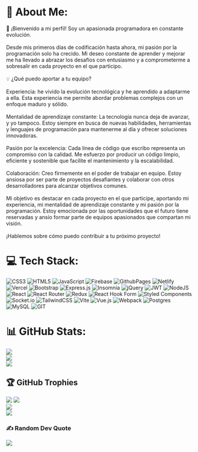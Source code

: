 # 💫 About Me:
🚀 ¡Bienvenido a mi perfil! Soy un apasionada programadora en constante evolución.<br><br>Desde mis primeros días de codificación hasta ahora, mi pasión por la programación solo ha crecido. Mi deseo constante de aprender y mejorar me ha llevado a abrazar los desafíos con entusiasmo y a comprometerme a sobresalir en cada proyecto en el que participo.<br><br>💡 ¿Qué puedo aportar a tu equipo?<br><br>Experiencia: he vivido la evolución tecnológica y he aprendido a adaptarme a ella. Esta experiencia me permite abordar problemas complejos con un enfoque maduro y sólido.<br><br>Mentalidad de aprendizaje constante: La tecnología nunca deja de avanzar, y yo tampoco. Estoy siempre en busca de nuevas habilidades, herramientas y lenguajes de programación para mantenerme al día y ofrecer soluciones innovadoras.<br><br>Pasión por la excelencia: Cada línea de código que escribo representa un compromiso con la calidad. Me esfuerzo por producir un código limpio, eficiente y sostenible que facilite el mantenimiento y la escalabilidad.<br><br>Colaboración: Creo firmemente en el poder de trabajar en equipo. Estoy ansiosa por ser parte de proyectos desafiantes y colaborar con otros desarrolladores para alcanzar objetivos comunes.<br><br>Mi objetivo es destacar en cada proyecto en el que participe, aportando mi experiencia, mi mentalidad de aprendizaje constante y mi pasión por la programación. Estoy emocionada por las oportunidades que el futuro tiene reservadas y ansío formar parte de equipos apasionados que compartan mi visión.<br><br>¡Hablemos sobre cómo puedo contribuir a tu próximo proyecto!


# 💻 Tech Stack:
![CSS3](https://img.shields.io/badge/css3-%231572B6.svg?style=for-the-badge&logo=css3&logoColor=white) ![HTML5](https://img.shields.io/badge/html5-%23E34F26.svg?style=for-the-badge&logo=html5&logoColor=white) ![JavaScript](https://img.shields.io/badge/javascript-%23323330.svg?style=for-the-badge&logo=javascript&logoColor=%23F7DF1E) ![Firebase](https://img.shields.io/badge/firebase-%23039BE5.svg?style=for-the-badge&logo=firebase) ![GithubPages](https://img.shields.io/badge/github%20pages-121013?style=for-the-badge&logo=github&logoColor=white) ![Netlify](https://img.shields.io/badge/netlify-%23000000.svg?style=for-the-badge&logo=netlify&logoColor=#00C7B7) ![Vercel](https://img.shields.io/badge/vercel-%23000000.svg?style=for-the-badge&logo=vercel&logoColor=white) ![Bootstrap](https://img.shields.io/badge/bootstrap-%238511FA.svg?style=for-the-badge&logo=bootstrap&logoColor=white) ![Express.js](https://img.shields.io/badge/express.js-%23404d59.svg?style=for-the-badge&logo=express&logoColor=%2361DAFB) ![Insomnia](https://img.shields.io/badge/Insomnia-black?style=for-the-badge&logo=insomnia&logoColor=5849BE) ![jQuery](https://img.shields.io/badge/jquery-%230769AD.svg?style=for-the-badge&logo=jquery&logoColor=white) ![JWT](https://img.shields.io/badge/JWT-black?style=for-the-badge&logo=JSON%20web%20tokens) ![NodeJS](https://img.shields.io/badge/node.js-6DA55F?style=for-the-badge&logo=node.js&logoColor=white) ![React](https://img.shields.io/badge/react-%2320232a.svg?style=for-the-badge&logo=react&logoColor=%2361DAFB) ![React Router](https://img.shields.io/badge/React_Router-CA4245?style=for-the-badge&logo=react-router&logoColor=white) ![Redux](https://img.shields.io/badge/redux-%23593d88.svg?style=for-the-badge&logo=redux&logoColor=white) ![React Hook Form](https://img.shields.io/badge/React%20Hook%20Form-%23EC5990.svg?style=for-the-badge&logo=reacthookform&logoColor=white) ![Styled Components](https://img.shields.io/badge/styled--components-DB7093?style=for-the-badge&logo=styled-components&logoColor=white) ![Socket.io](https://img.shields.io/badge/Socket.io-black?style=for-the-badge&logo=socket.io&badgeColor=010101) ![TailwindCSS](https://img.shields.io/badge/tailwindcss-%2338B2AC.svg?style=for-the-badge&logo=tailwind-css&logoColor=white) ![Vite](https://img.shields.io/badge/vite-%23646CFF.svg?style=for-the-badge&logo=vite&logoColor=white) ![Vue.js](https://img.shields.io/badge/vue.js-%2335495e.svg?style=for-the-badge&logo=vuedotjs&logoColor=%234FC08D) ![Webpack](https://img.shields.io/badge/webpack-%238DD6F9.svg?style=for-the-badge&logo=webpack&logoColor=black) ![Postgres](https://img.shields.io/badge/postgres-%23316192.svg?style=for-the-badge&logo=postgresql&logoColor=white) ![MySQL](https://img.shields.io/badge/mysql-%2300000f.svg?style=for-the-badge&logo=mysql&logoColor=white) ![GIT](https://img.shields.io/badge/Git-fc6d26?style=for-the-badge&logo=git&logoColor=white)

# 📊 GitHub Stats:
![](https://github-readme-stats.vercel.app/api?username=kayitaC2024&theme=dark&hide_border=false&include_all_commits=false&count_private=false)<br/>
![](https://github-readme-streak-stats.herokuapp.com/?user=kayitaC2024&theme=dark&hide_border=false)<br/>
![](https://github-readme-stats.vercel.app/api/top-langs/?username=kayitaC2024&theme=dark&hide_border=false&include_all_commits=false&count_private=false&layout=compact)

## 🏆 GitHub Trophies
![](https://github-profile-trophy.vercel.app/?username=kayitaC2024&theme=radical&no-frame=false&no-bg=true&margin-w=4)
![](https://github-readme-stats.vercel.app/api?username=kayitaC2024&theme=highcontrast&hide_border=false&include_all_commits=false&count_private=false)<br/>
![](https://github-readme-streak-stats.herokuapp.com/?user=kayitaC2024&theme=highcontrast&hide_border=false)<br/>
![](https://github-readme-stats.vercel.app/api/top-langs/?username=kayitaC2024&theme=highcontrast&hide_border=false&include_all_commits=false&count_private=false&layout=compact)

### ✍️ Random Dev Quote
![](https://quotes-github-readme.vercel.app/api?type=horizontal&theme=radical)
